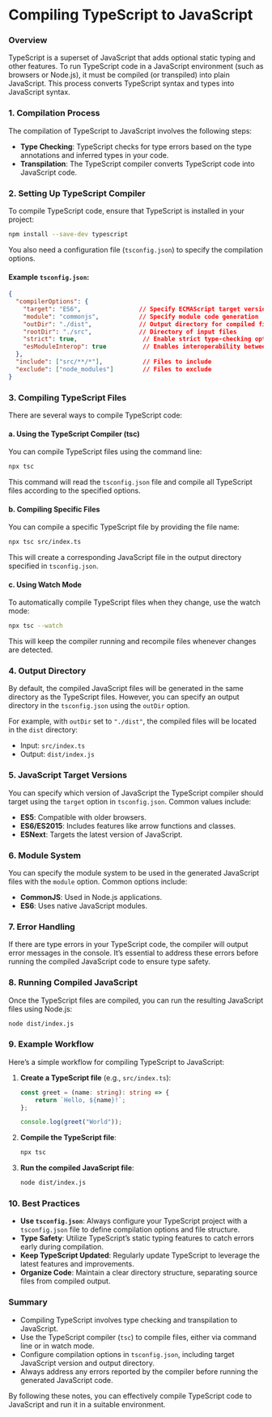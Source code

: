# Compiling TypeScript to JavaScript

### Overview

TypeScript is a superset of JavaScript that adds optional static typing and other features. To run TypeScript code in a JavaScript environment (such as browsers or Node.js), it must be compiled (or transpiled) into plain JavaScript. This process converts TypeScript syntax and types into JavaScript syntax.

### 1. Compilation Process

The compilation of TypeScript to JavaScript involves the following steps:

- **Type Checking**: TypeScript checks for type errors based on the type annotations and inferred types in your code.
- **Transpilation**: The TypeScript compiler converts TypeScript code into JavaScript code.

### 2. Setting Up TypeScript Compiler

To compile TypeScript code, ensure that TypeScript is installed in your project:

```bash
npm install --save-dev typescript
```

You also need a configuration file (`tsconfig.json`) to specify the compilation options.

#### Example `tsconfig.json`:

```json
{
  "compilerOptions": {
    "target": "ES6",                // Specify ECMAScript target version
    "module": "commonjs",           // Specify module code generation
    "outDir": "./dist",             // Output directory for compiled files
    "rootDir": "./src",             // Directory of input files
    "strict": true,                  // Enable strict type-checking options
    "esModuleInterop": true          // Enables interoperability between CommonJS and ES Modules
  },
  "include": ["src/**/*"],           // Files to include
  "exclude": ["node_modules"]        // Files to exclude
}
```

### 3. Compiling TypeScript Files

There are several ways to compile TypeScript code:

#### a. Using the TypeScript Compiler (tsc)

You can compile TypeScript files using the command line:

```bash
npx tsc
```

This command will read the `tsconfig.json` file and compile all TypeScript files according to the specified options.

#### b. Compiling Specific Files

You can compile a specific TypeScript file by providing the file name:

```bash
npx tsc src/index.ts
```

This will create a corresponding JavaScript file in the output directory specified in `tsconfig.json`.

#### c. Using Watch Mode

To automatically compile TypeScript files when they change, use the watch mode:

```bash
npx tsc --watch
```

This will keep the compiler running and recompile files whenever changes are detected.

### 4. Output Directory

By default, the compiled JavaScript files will be generated in the same directory as the TypeScript files. However, you can specify an output directory in the `tsconfig.json` using the `outDir` option.

For example, with `outDir` set to `"./dist"`, the compiled files will be located in the `dist` directory:

- Input: `src/index.ts`
- Output: `dist/index.js`

### 5. JavaScript Target Versions

You can specify which version of JavaScript the TypeScript compiler should target using the `target` option in `tsconfig.json`. Common values include:

- **ES5**: Compatible with older browsers.
- **ES6/ES2015**: Includes features like arrow functions and classes.
- **ESNext**: Targets the latest version of JavaScript.

### 6. Module System

You can specify the module system to be used in the generated JavaScript files with the `module` option. Common options include:

- **CommonJS**: Used in Node.js applications.
- **ES6**: Uses native JavaScript modules.

### 7. Error Handling

If there are type errors in your TypeScript code, the compiler will output error messages in the console. It’s essential to address these errors before running the compiled JavaScript code to ensure type safety.

### 8. Running Compiled JavaScript

Once the TypeScript files are compiled, you can run the resulting JavaScript files using Node.js:

```bash
node dist/index.js
```

### 9. Example Workflow

Here’s a simple workflow for compiling TypeScript to JavaScript:

1. **Create a TypeScript file** (e.g., `src/index.ts`):

    ```typescript
    const greet = (name: string): string => {
        return `Hello, ${name}!`;
    };

    console.log(greet("World"));
    ```

2. **Compile the TypeScript file**:

    ```bash
    npx tsc
    ```

3. **Run the compiled JavaScript file**:

    ```bash
    node dist/index.js
    ```

### 10. Best Practices

- **Use `tsconfig.json`**: Always configure your TypeScript project with a `tsconfig.json` file to define compilation options and file structure.
- **Type Safety**: Utilize TypeScript’s static typing features to catch errors early during compilation.
- **Keep TypeScript Updated**: Regularly update TypeScript to leverage the latest features and improvements.
- **Organize Code**: Maintain a clear directory structure, separating source files from compiled output.

### Summary

- Compiling TypeScript involves type checking and transpilation to JavaScript.
- Use the TypeScript compiler (`tsc`) to compile files, either via command line or in watch mode.
- Configure compilation options in `tsconfig.json`, including target JavaScript version and output directory.
- Always address any errors reported by the compiler before running the generated JavaScript code.

By following these notes, you can effectively compile TypeScript code to JavaScript and run it in a suitable environment.